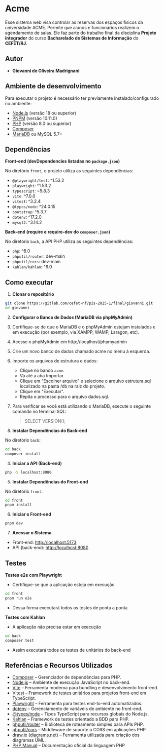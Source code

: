 # Acme

Esse sistema web visa controlar as reservas dos espaços físicos da universidade ACME. Permite que alunos e funcionários realizem o agendamento de salas. Ele faz parte do trabalho final da disciplina **Projeto integrador** do curso **Bacharelado de Sistemas de Informação** do **CEFET/RJ**.

## Autor

- **Giovanni de Oliveira Madrignani** 

## Ambiente de desenvolvimento

Para executar o projeto é necessário ter previamente instalado/configurado no ambiente: 

- [Node.js](https://nodejs.org/) (versão 18 ou superior)
- [PNPM](https://pnpm.io/) (versão 10.11.0)
- [PHP](https://www.php.net/) (versão 8.0 ou superior)
- [Composer](https://getcomposer.org/)
- [MariaDB](https://mariadb.org/) ou MySQL 5.7+

## Dependências

**Front-end (devDependencies listadas no `package.json`)**

No diretório `front`, o projeto utiliza as seguintes dependências:

- `@playwright/test`: ^1.53.2
- `playwright`: ^1.53.2
- `typescript`: ~5.8.3
- `vite`: ^7.0.0
- `vitest`: ^3.2.4
- `@types/node`: ^24.0.15
- `bootstrap`: ^5.3.7
- `dotenv`: ^17.2.0
- `mysql2`: ^3.14.2

**Back-end (require e require-dev do `composer.json`)**

No diretório `back`, a API PHP utiliza as seguintes dependências:

- `php`: ^8.0
- `phputil/router`: dev-main
- `phputil/cors`: dev-main
- `kahlan/kahlan`: ^6.0

## Como executar

1. **Clonar o repositório**

```bash
git clone https://gitlab.com/cefet-nf/pis-2025-1/final/giovanni.git
cd giovanni
```

2. **Configurar o Banco de Dados (MariaDB via phpMyAdmin)**

1. Certifique-se de que o MariaDB e o phpMyAdmin estejam instalados e em execução (por exemplo, via XAMPP, WAMP, Laragon, etc).
2. Acesse o phpMyAdmin em http://localhost/phpmyadmin
3. Crie um novo banco de dados chamado acme no menu à esquerda.
4. Importe os arquivos de estrutura e dados:
    - Clique no banco `acme`.
    - Vá até a aba Importar.
    - Clique em "Escolher arquivo" e selecione o arquivo estrutura.sql localizado na pasta /db na raiz do projeto.
    - Clique em "Executar".
    - Repita o processo para o arquivo dados.sql.
5. Para verificar se você está utilizando o MariaDB, execute o seguinte comando no terminal SQL: 
    > SELECT VERSION();

3. **Instalar Dependências do Back-end**

No diretório `back`:

```bash
cd back
composer install
```

4. **Iniciar a API (Back-end)**

```bash
php -S localhost:8080 
```

5. **Instalar Dependências do Front-end**

No diretório `front`:

```bash
cd front
pnpm install
```

6. **Iniciar o Front-end**

```bash
pnpm dev
```

7. **Acessar o Sistema**

* Front-end: [http://localhost:5173](http://localhost:5173)
* API (back-end): [http://localhost:8080](http://localhost:8080)

## Testes

**Testes e2e com Playwright**
- Certifique-se que a aplicação esteja em execução

```bash
cd front
pnpm run e2e 
```
- Dessa forma executará todos os testes de ponta a ponta

**Testes com Kahlan**
- A aplicação não precisa estar em execução

```bash
cd back
composer test
```
- Assim executará todos os testes de unitários do back-end

## Referências e Recursos Utilizados

- [Composer](https://getcomposer.org/) – Gerenciador de dependências para PHP.
- [Node.js](https://nodejs.org/) – Ambiente de execução JavaScript no back-end.
- [Vite](https://vitejs.dev/) – Ferramenta moderna para bundling e desenvolvimento front-end.
- [Vitest](https://vitest.dev/) – Framework de testes unitários para projetos front-end em TypeScript.
- [Playwright](https://playwright.dev/) – Ferramenta para testes end-to-end automatizados.
- [dotenv](https://github.com/motdotla/dotenv) – Gerenciamento de variáveis de ambiente no front-end.
- [@types/node](https://www.npmjs.com/package/@types/node) – Tipos TypeScript para recursos globais do Node.js.
- [Kahlan](https://kahlan.github.io/) – Framework de testes orientado a BDD para PHP.
- [phputil/router](https://github.com/thiagodp/router) – Biblioteca de roteamento simples para APIs PHP.
- [phputil/cors](https://github.com/phputil/cors) – Middleware de suporte a CORS em aplicações PHP.
- [draw.io (diagrams.net)](https://app.diagrams.net/) – Ferramenta utilizada para criação dos diagramas UML.
- [PHP Manual](https://www.php.net/manual/en/index.php) – Documentação oficial da linguagem PHP


